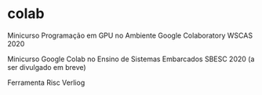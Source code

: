 # colab 

Minicurso Programação em GPU no Ambiente Google Colaboratory  WSCAS 2020

Minicurso Google Colab no Ensino de Sistemas Embarcados SBESC 2020 (a ser divulgado em breve)

Ferramenta Risc Verliog
